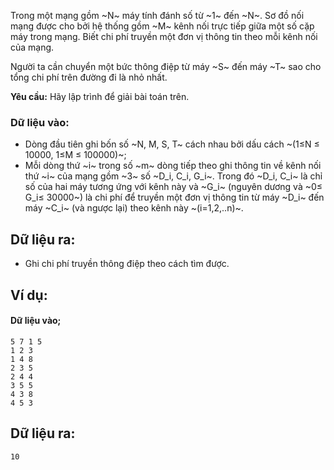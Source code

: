 Trong một mạng gồm ~N~ máy tính đánh số từ ~1~ đến ~N~. Sơ đồ nối mạng được cho bởi hệ thống gồm ~M~ kênh nối trực tiếp giữa một số cặp máy trong mạng. Biết chi phí truyền một đơn vị thông tin theo mỗi kênh nối của mạng.

Người ta cần chuyển một bức thông điệp từ máy ~S~ đến máy ~T~ sao cho tổng chi phí trên đường đi là nhỏ nhất.

**Yêu cầu:** Hãy lập trình để giải bài toán trên.

### Dữ liệu vào:
- Dòng đầu tiên ghi bốn số ~N, M, S, T~ cách nhau bởi dấu cách ~(1≤N ≤ 10000, 1≤M ≤ 100000)~;
- Mỗi dòng thứ ~i~ trong số ~m~ dòng tiếp theo ghi thông tin về kênh nối thứ ~i~ của mạng gồm ~3~ số ~D_i, C_i, G_i~. Trong đó ~D_i, C_i~ là chỉ số của hai máy tương ứng với kênh này và ~G_i~ (nguyên dương và ~0≤ G_i≤ 30000~) là chi phí để truyền một đơn vị thông tin từ máy ~D_i~ đến máy ~C_i~ (và ngược lại) theo kênh này ~(i=1,2,..n)~.

## Dữ liệu ra:
- Ghi chi phí truyền thông điệp theo cách tìm được.

## Ví dụ:
#### Dữ liệu vào;
```
5 7 1 5
1 2 3
1 4 8
2 3 5
2 4 4
3 5 5
4 3 8
4 5 3
```

## Dữ liệu ra:
```
10
```